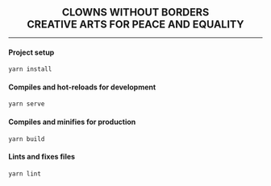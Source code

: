 <h1 align="center" style="font-weight: bold; font-size: 20px;">
  CLOWNS WITHOUT BORDERS<br/>
  CREATIVE ARTS FOR PEACE AND EQUALITY
</h1>

-----

#### Project setup
```
yarn install
```

#### Compiles and hot-reloads for development
```
yarn serve
```

#### Compiles and minifies for production
```
yarn build
```

#### Lints and fixes files
```
yarn lint
```
